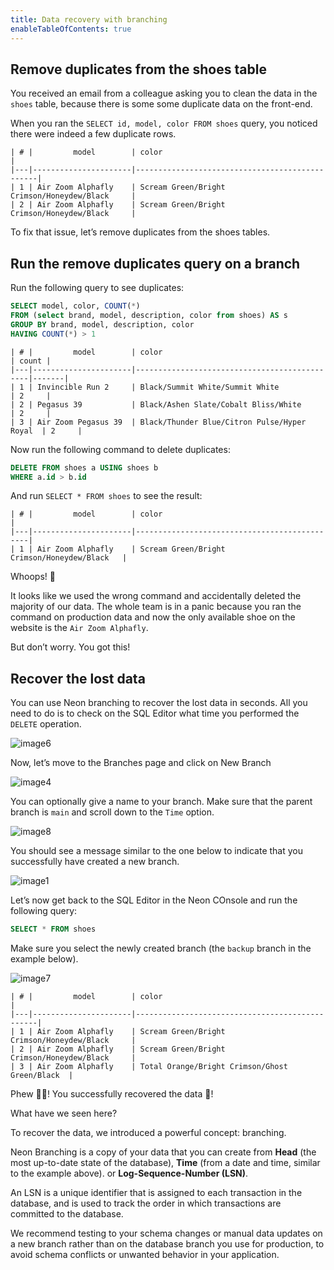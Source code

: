 ```yaml
---
title: Data recovery with branching
enableTableOfContents: true
---
```


## Remove duplicates from the shoes table

You received an email from a colleague asking you to clean the data in the `shoes` table, because there is some some duplicate data on the front-end.

When you ran the `SELECT id, model, color FROM shoes` query, you noticed there were indeed a few duplicate rows.

```text
| # |         model        | color                                          |
|---|----------------------|------------------------------------------------|
| 1 | Air Zoom Alphafly    | Scream Green/Bright Crimson/Honeydew/Black     |
| 2 | Air Zoom Alphafly    | Scream Green/Bright Crimson/Honeydew/Black     |
```

To fix that issue, let’s remove duplicates from the shoes tables.

## Run the remove duplicates query on a branch

Run the following query to see duplicates:

```sql
SELECT model, color, COUNT(*) 
FROM (select brand, model, description, color from shoes) AS s
GROUP BY brand, model, description, color
HAVING COUNT(*) > 1
```

```text
| # |         model        | color                                        | count |
|---|----------------------|----------------------------------------------|-------|
| 1 | Invincible Run 2     | Black/Summit White/Summit White              | 2     |
| 2 | Pegasus 39           | Black/Ashen Slate/Cobalt Bliss/White         | 2     |
| 3 | Air Zoom Pegasus 39  | Black/Thunder Blue/Citron Pulse/Hyper Royal  | 2     |
```

Now run the following command to delete duplicates:

```sql
DELETE FROM shoes a USING shoes b
WHERE a.id > b.id
```

And run `SELECT * FROM shoes` to see the result:

```text
| # |         model        | color                                        |
|---|----------------------|----------------------------------------------|
| 1 | Air Zoom Alphafly    | Scream Green/Bright Crimson/Honeydew/Black   |
```

Whoops! 😬

It looks like we used the wrong command and accidentally deleted the majority of our data. The whole team is in a panic because you ran the command on production data and now the only available shoe on the website is the `Air Zoom Alphafly`.

But don’t worry. You got this!

## Recover the lost data

You can use Neon branching to recover the lost data in seconds. All you need to do is to check on the SQL Editor what time you performed the `DELETE` operation.

![image6](https://user-images.githubusercontent.com/13738772/213742652-05006170-1274-4cf9-8e8a-69dcc28d0065.png)

Now, let’s move to the Branches page and click on New Branch

![image4](https://user-images.githubusercontent.com/13738772/213742714-1f1a5b24-d04c-469c-b9fe-cdbe9b92ff9c.png)

You can optionally give a name to your branch. Make sure that the parent branch is `main` and scroll down to the `Time` option.

![image8](https://user-images.githubusercontent.com/13738772/213742797-5ebbdd65-5927-4113-8e40-cc4c65a6db34.png)

You should see a message similar to the one below to indicate that you successfully have created a new branch.

![image1](https://user-images.githubusercontent.com/13738772/213742922-df6b0e88-5e89-4f21-a169-3871df8f293c.png)

Let’s now get back to the SQL Editor in the Neon COnsole and run the following query:

```sql
SELECT * FROM shoes
```

Make sure you select the newly created branch (the `backup` branch in the example below).

![image7](https://user-images.githubusercontent.com/13738772/213742990-775a1c53-aa7c-412e-95cf-60262121224b.png)

```text
| # |         model        | color                                          |
|---|----------------------|------------------------------------------------|
| 1 | Air Zoom Alphafly    | Scream Green/Bright Crimson/Honeydew/Black     |
| 2 | Air Zoom Alphafly    | Scream Green/Bright Crimson/Honeydew/Black     |
| 3 | Air Zoom Alphafly    | Total Orange/Bright Crimson/Ghost Green/Black  |
```

Phew 😮‍💨! You successfully recovered the data  🎉!

What have we seen here?

To recover the data, we introduced a powerful concept: branching.

Neon Branching is a copy of your data that you can create from **Head** (the most up-to-date state of the database), **Time** (from a date and time, similar to the example above). or **Log-Sequence-Number (LSN)**.

An LSN is a unique identifier that is assigned to each transaction in the database, and is used to track the order in which transactions are committed to the database.

<Admonition type="note">
We recommend testing to your schema changes or manual data updates on a new branch rather than on the database branch you use for production, to avoid schema conflicts or unwanted behavior in your application.
</Admonition>
